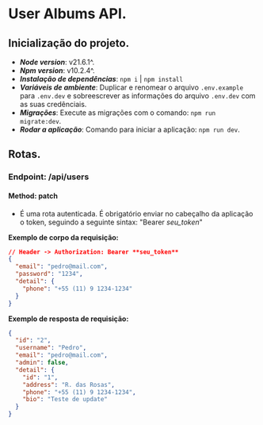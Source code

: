 # User Albums API.

## Inicialização do projeto.

- **_Node version_**: v21.6.1^.
- **_Npm version_**: v10.2.4^.
- **_Instalação de dependências_**: `npm i` | `npm install`
- **_Variáveis de ambiente_**: Duplicar e renomear o arquivo `.env.example` para `.env.dev` e sobreescrever as informações do arquivo `.env.dev` com as suas credênciais.
- **_Migrações_**: Execute as migrações com o comando: `npm run migrate:dev`.
- **_Rodar a aplicação_**: Comando para iniciar a aplicação: `npm run dev`.

## Rotas.

### Endpoint: /api/users

#### Method: patch

- É uma rota autenticada. É obrigatório enviar no cabeçalho da aplicação o token, seguindo a seguinte sintax: "Bearer _seu_token_"

**Exemplo de corpo da requisição:**

```json
// Header -> Authorization: Bearer **seu_token**
{
  "email": "pedro@mail.com",
  "password": "1234",
  "detail": {
    "phone": "+55 (11) 9 1234-1234"
  }
}
```

**Exemplo de resposta de requisição:**

```json
{
  "id": "2",
  "username": "Pedro",
  "email": "pedro@mail.com",
  "admin": false,
  "detail": {
    "id": "1",
    "address": "R. das Rosas",
    "phone": "+55 (11) 9 1234-1234",
    "bio": "Teste de update"
  }
}
```
